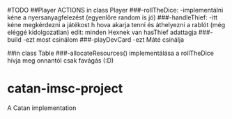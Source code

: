 #TODO
##Player ACTIONS in class Player
###-rollTheDice:
    -implementálni kéne a nyersanyagfelezést (egyenlőre random is jó)
###-handleThief:
    -itt kéne megkérdezni a játékost h hova akarja tenni és áthelyezni a rablót (még eléggé kidolgozatlan) edit: minden Hexnek van        hasThief adattagja
###-build
    -ezt most csinálom
###-playDevCard
    -ezt Máté csinálja
    
##in class Table
###-allocateResources() implementálása a rollTheDice hívja meg onnantól csak favágás (:D)
  

# catan-imsc-project
A Catan implementation


 
